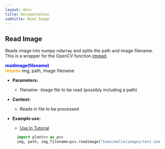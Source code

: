 ```yaml
---
layout: docs
title: Documentation
subtitle: Read Image
---
```


## Read Image

Reads image into numpy ndarray and splits the path and image filename. This is a wrapper for the OpenCV function [imread](http://docs.opencv.org/modules/highgui/doc/reading_and_writing_images_and_video.html).

<font color='blue'>**readimage(filename)**</font><br>
<font color='orange'>**returns**</font> img, path, image filename
    
- **Parameters:**   
  - filename- image file to be read (possibly including a path)

- **Context:**  
  - Reads in file to be processed  

- **Example use:**

  - [Use In Tutorial]() 

  ```python
    import plantcv as pcv      
    img, path, img_filename=pcv.readimage("home/malia/images/test-image.png")
  ```  
  
 
   

